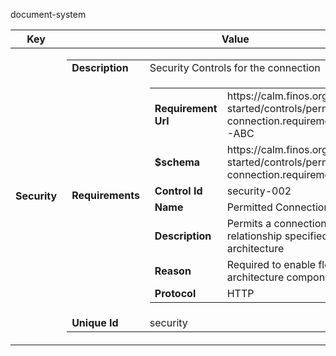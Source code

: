 document-system

<div class="table-container">
    <table>
        <thead>
        <tr>
            <th>Key</th>
            <th>Value</th>
        </tr>
        </thead>
        <tbody>
        <tr>
            <td><b>Security</b></td>
            <td>
                <div class="table-container">
                    <table>
                        <tbody>
                        <tr>
                            <td><b>Description</b></td>
                            <td>
                                Security Controls for the connection
                                    </td>
                        </tr>
                        <tr>
                            <td><b>Requirements</b></td>
                            <td>
                                <div class="table-container">
                                    <table>
                                        <tbody>
                                        <tr>
                                            <td><b>Requirement Url</b></td>
                                            <td>
                                                https://calm.finos.org/getting-started/controls/permitted-connection.requirement.json#123-ABC
                                                    </td>
                                        </tr>
                                        <tr>
                                            <td><b>$schema</b></td>
                                            <td>
                                                https://calm.finos.org/getting-started/controls/permitted-connection.requirement.json
                                                    </td>
                                        </tr>
                                        <tr>
                                            <td><b>Control Id</b></td>
                                            <td>
                                                security-002
                                                    </td>
                                        </tr>
                                        <tr>
                                            <td><b>Name</b></td>
                                            <td>
                                                Permitted Connection
                                                    </td>
                                        </tr>
                                        <tr>
                                            <td><b>Description</b></td>
                                            <td>
                                                Permits a connection on a relationship specified in the architecture
                                                    </td>
                                        </tr>
                                        <tr>
                                            <td><b>Reason</b></td>
                                            <td>
                                                Required to enable flow between architecture components
                                                    </td>
                                        </tr>
                                        <tr>
                                            <td><b>Protocol</b></td>
                                            <td>
                                                HTTP
                                                    </td>
                                        </tr>
                                        </tbody>
                                    </table>
                                </div>    </td>
                        </tr>
                        <tr>
                            <td><b>Unique Id</b></td>
                            <td>
                                security
                                    </td>
                        </tr>
                        </tbody>
                    </table>
                </div>
            </td>
        </tr>
        </tbody>
    </table>
</div>